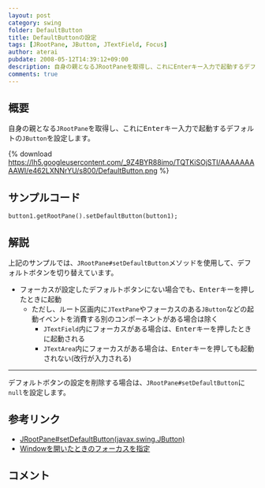 ```yaml
---
layout: post
category: swing
folder: DefaultButton
title: DefaultButtonの設定
tags: [JRootPane, JButton, JTextField, Focus]
author: aterai
pubdate: 2008-05-12T14:39:12+09:00
description: 自身の親となるJRootPaneを取得し、これにEnterキー入力で起動するデフォルトのJButtonを設定します。
comments: true
---
```

## 概要
自身の親となる`JRootPane`を取得し、これに<kbd>Enter</kbd>キー入力で起動するデフォルトの`JButton`を設定します。

{% download https://lh5.googleusercontent.com/_9Z4BYR88imo/TQTKiSOjSTI/AAAAAAAAAWI/e462LXNNrYU/s800/DefaultButton.png %}

## サンプルコード
<pre class="prettyprint"><code>button1.getRootPane().setDefaultButton(button1);
</code></pre>

## 解説
上記のサンプルでは、`JRootPane#setDefaultButton`メソッドを使用して、デフォルトボタンを切り替えています。

- フォーカスが設定したデフォルトボタンにない場合でも、<kbd>Enter</kbd>キーを押したときに起動
    - ただし、ルート区画内に`JTextPane`やフォーカスのある`JButton`などの起動イベントを消費する別のコンポーネントがある場合は除く
        - `JTextField`内にフォーカスがある場合は、<kbd>Enter</kbd>キーを押したときに起動される
        - `JTextArea`内にフォーカスがある場合は、<kbd>Enter</kbd>キーを押しても起動されない(改行が入力される)

<!-- dummy comment line for breaking list -->

- - - -
デフォルトボタンの設定を削除する場合は、`JRootPane#setDefaultButton`に`null`を設定します。

## 参考リンク
- [JRootPane#setDefaultButton(javax.swing.JButton)](http://docs.oracle.com/javase/jp/6/api/javax/swing/JRootPane.html#setDefaultButton%28javax.swing.JButton%29)
- [Windowを開いたときのフォーカスを指定](http://ateraimemo.com/Swing/DefaultFocus.html)

<!-- dummy comment line for breaking list -->

## コメント
